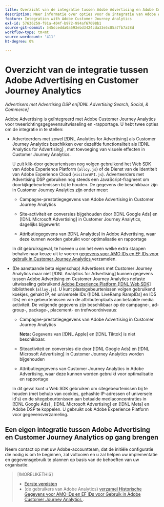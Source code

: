 ```yaml
---
title: Overzicht van de integratie tussen Adobe Advertising en Adobe Customer Journey Analytics
description: Meer informatie over opties voor de integratie van Adobe Advertising met Adobe Customer Journey Analytics.
feature: Integration with Adobe Customer Journey Analytics
exl-id: 57636259-f91a-404f-b972-994af67098b1
source-git-commit: 545dcedda0a593ebd3424cda33e5c85a7fb7a28d
workflow-type: tm+mt
source-wordcount: '411'
ht-degree: 0%

---
```


# Overzicht van de integratie tussen Adobe Advertising en Customer Journey Analytics

<!-- title? If I change, change refs throughout -->

*Advertisers met Advertising DSP en[!DNL Advertising Search, Social, & Commerce]*

Adobe Advertising is geïntegreerd met Adobe Customer Journey Analytics voor tweerichtingsgegevensuitwisseling en -rapportage. U hebt twee opties om de integratie in te stellen:

* Adverteerders met zowel [!DNL Analytics for Advertising] als Customer Journey Analytics beschikken over dezelfde functionaliteit als [!DNL Analytics for Advertising] , met toevoeging van visuele effecten in Customer Journey Analytics.

  U zult klik-door gebeurtenissen nog volgen gebruikend het Web SDK van Adobe Experience Platform (`alloy.js`) of de Dienst van de Identiteit van Adobe Experience Cloud (`visitorAPI.js`). Adverteerders met Advertising DSP gebruiken nog steeds een JavaScript-fragment om doorkijkgebeurtenissen bij te houden. De gegevens die beschikbaar zijn in Customer Journey Analytics zijn onder meer:

   * Campagne-prestatiegegevens van Adobe Advertising in Customer Journey Analytics

   * Site-activiteit en conversies bijgehouden door [!DNL Google Ads] en [!DNL Microsoft Advertising] in Customer Journey Analytics, dagelijks bijgewerkt

   * Attributiegegevens van [!DNL Analytics] in Adobe Advertising, waar deze kunnen worden gebruikt voor optimalisatie en rapportage

  In dit gebruiksgeval, te hoeven u om het even welke extra stappen behalve naar keuze uit te voeren [ gegevens voor AMO IDs en EF IDs voor gebruik in Customer Journey Analytics ](/help/integrations/analytics/rvars-to-evars.md) verzamelen.

* (De aanstaande bèta eigenschap) Advertisers met Customer Journey Analytics maar niet [!DNL Analytics for Advertising] kunnen gegevens tussen Adobe Advertising en Customer Journey Analytics nefaste uitwisseling gebruikend [ Adobe Experience Platform  [!DNL Web SDK] ](https://experienceleague.adobe.com/docs/experience-platform/edge/home.html?lang=nl-NL) bibliotheek (`alloy.js`). U kunt plaatsgebeurtenissen volgen gebruikend koekjes, gehakt IP, en universele IDs ([!DNL LiveRamp RampIDs] en ID5 IDs) en de gebeurtenissen van de attributenplaats aan betaalde media activiteit. De volgende gegevens zijn beschikbaar op de campagne-, ad-group-, package-, placement- en trefwoordniveaus:

   * Campagne-prestatiegegevens van Adobe Advertising in Customer Journey Analytics

     **Nota:** Gegevens van [!DNL Apple] en [!DNL Tiktok] is niet beschikbaar.

   * Siteactiviteit en conversies die door [!DNL Google Ads] en [!DNL Microsoft Advertising] in Customer Journey Analytics worden bijgehouden

   * Attributiegegevens van Customer Journey Analytics in Adobe Advertising, waar deze kunnen worden gebruikt voor optimalisatie en rapportage

  In dit geval kunt u Web SDK gebruiken om sitegebeurtenissen bij te houden (met behulp van cookies, gehashte IP-adressen of universele id&#39;s) en de sitegebeurtenissen aan betaalde mediaconcentraties in [!DNL Google Ads] , [!DNL Microsoft Advertising] en [!DNL Meta] en Adobe DSP te koppelen. U gebruikt ook Adobe Experience Platform voor gegevensverzameling.

## Een eigen integratie tussen Adobe Advertising en Customer Journey Analytics op gang brengen

Neem contact op met uw Adobe-accountteam, dat de initiële configuratie die nodig is om te beginnen, zal voltooien en u zal helpen uw implementatie en gegevensgebruik te plannen op basis van de behoeften van uw organisatie.

>[!MORELIKETHIS]
>
>* [ Eerste vereisten ](prerequisites.md)
>* (de gebruikers van Adobe Analytics) [ verzamel Historische Gegevens voor AMO IDs en EF IDs voor Gebruik in Adobe Customer Journey Analytics ](/help/integrations/analytics/rvars-to-evars.md).
